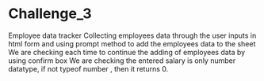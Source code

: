 # Challenge_3
Employee data tracker
Collecting employees data through the user inputs in html form and using prompt method to add the employees data to the sheet
We are checking each time to continue the adding of employees data by using confirm box
We are checking the entered salary is only number datatype, if not typeof number , then it returns 0.